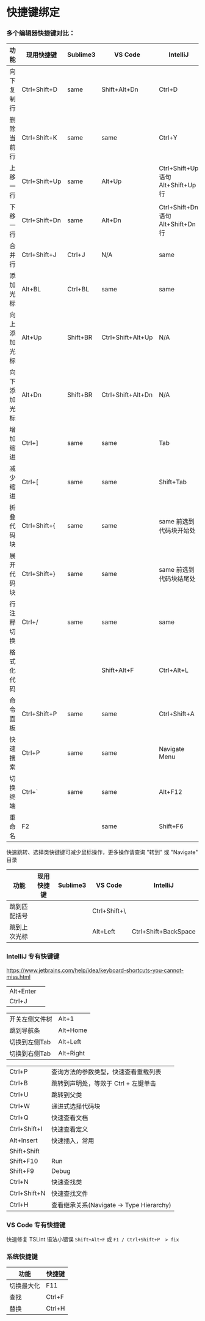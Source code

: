 # 快捷键绑定

### 多个编辑器快捷键对比：

 功能        |  现用快捷键   |    Sublime3   |    VS Code   |   IntelliJ
------------ | ------------- | ------------- | ------------ | ---------------
向下复制行   | Ctrl+Shift+D  |     same      | Shift+Alt+Dn |    Ctrl+D
删除当前行   | Ctrl+Shift+K  |     same      |     same     |    Ctrl+Y
上移一行     | Ctrl+Shift+Up |     same      |    Alt+Up    | Ctrl+Shift+Up 语句<br>Alt+Shift+Up 行
下移一行     | Ctrl+Shift+Dn |     same      |    Alt+Dn    | Ctrl+Shift+Dn 语句<br>Alt+Shift+Dn 行
合并行       | Ctrl+Shift+J  |    Ctrl+J     |     N/A      |     same
添加光标     |     Alt+BL    |    Ctrl+BL    |     same     |     same
向上添加光标 |     Alt+Up    |   Shift+BR    | Ctrl+Shift+Alt+Up |     N/A
向下添加光标 |     Alt+Dn    |   Shift+BR    | Ctrl+Shift+Alt+Dn |     N/A
增加缩进     |     Ctrl+]    |     same      |     same     |     Tab
减少缩进     |     Ctrl+[    |     same      |     same     |   Shift+Tab
折叠代码块   | Ctrl+Shift+{  |     same      |     same     | same 前选到代码块开始处
展开代码块   | Ctrl+Shift+}  |     same      |     same     | same 前选到代码块结尾处
行注释切换   |     Ctrl+/    |     same      |     same     |     same
格式化代码   |               |               | Shift+Alt+F  | Ctrl+Alt+L
命令面板     | Ctrl+Shift+P  |     same      |     same     | Ctrl+Shift+A
快速搜索     |     Ctrl+P    |     same      |     same     | Navigate Menu
切换终端     |     Ctrl+`    |     same      |     same     |   Alt+F12
重命名       |       F2      |               |     same     | Shift+F6

快速跳转、选择类快键键可减少鼠标操作，更多操作请查询 "转到" 或 "Navigate" 目录

 功能        |  现用快捷键   |    Sublime3   |    VS Code   |   IntelliJ
------------ | ------------- | ------------- | ------------ | ---------------
跳到匹配括号 |               |               | Ctrl+Shift+\ | 
跳到上次光标 |               |               |   Alt+Left   | Ctrl+Shift+BackSpace


### IntelliJ 专有快键键

https://www.jetbrains.com/help/idea/keyboard-shortcuts-you-cannot-miss.html

|||
|-----------|----------------
| Alt+Enter | 
| Ctrl+J    | 

|||
|----------------|------------
| 开关左侧文件树 |  Alt+1
| 跳到导航条     |  Alt+Home
| 切换到左侧Tab  |  Alt+Left
| 切换到右侧Tab  |  Alt+Right

|||
|--------|---------------------------------------------
| Ctrl+P | 查询方法的参数类型，快速查看重载列表
| Ctrl+B | 跳转到声明处，等效于 Ctrl + 左键单击
| Ctrl+U | 跳转到父类
| Ctrl+W | 递进式选择代码块
| Ctrl+Q | 快速查看文档
| Ctrl+Shift+I  | 快速查看定义
| Alt+Insert    | 快速插入，常用
| Shift+Shift   | 
| Shift+F10     | Run
| Shift+F9      | Debug
| Ctrl+N        | 快速查找类
| Ctrl+Shift+N  | 快速查找文件
| Ctrl+H        | 查看继承关系(Navigate -> Type Hierarchy)

### VS Code 专有快捷键

快速修复 TSLint 语法小错误 `Shift+Alt+F` 或 `F1 / Ctrl+Shift+P  > fix` 

### 系统快捷键

功能       | 快捷键
---------- | --------------
切换最大化 | F11
查找       | Ctrl+F
替换       | Ctrl+H





